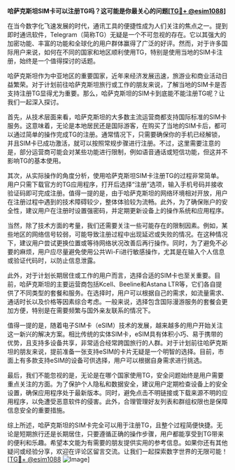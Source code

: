 **哈萨克斯坦SIM卡可以注册TG吗？这可能是你最关心的问题[[TG💪+ @esim1088](https://t.me/s/esim1088)]**

在当今数字化飞速发展的时代，通讯工具的便捷性成为人们关注的焦点之一。提到即时通讯软件，Telegram（简称TG）无疑是一个不可忽视的存在。它以其强大的加密功能、丰富的功能和全球化的用户群体赢得了广泛的好评。然而，对于许多国际用户来说，如何在不同的国家和地区顺利使用TG，特别是使用当地的SIM卡注册，始终是一个值得探讨的话题。

哈萨克斯坦作为中亚地区的重要国家，近年来经济发展迅速，旅游业和商业活动日益繁荣。对于计划前往哈萨克斯坦旅行或工作的朋友来说，了解当地的SIM卡是否支持注册TG显得尤为重要。那么，哈萨克斯坦的SIM卡到底能不能注册TG呢？让我们一起深入探讨。

首先，从技术层面来看，哈萨克斯坦的大多数主流运营商都支持国际标准的SIM卡服务。这意味着，无论是本地居民还是国际游客，在购买了当地的SIM卡后，都可以通过简单的操作完成TG的注册。通常情况下，只需要确保你的手机已经解锁，并且SIM卡已成功激活，就可以按照常规步骤进行注册。不过，这里需要注意的是，部分运营商可能会对某些功能进行限制，例如语音通话或短信功能，但这并不影响TG的基本使用。

其次，从实际操作的角度分析，使用哈萨克斯坦SIM卡注册TG的过程非常简单。用户只需下载官方的TG应用程序，打开后选择“注册”选项，输入手机号码并接收验证码即可完成注册。值得一提的是，由于哈萨克斯坦的网络环境相对开放，用户在注册过程中遇到的技术障碍较少，整体体验较为流畅。此外，为了确保账户的安全性，建议用户在注册时设置强密码，并定期更新设备上的操作系统和应用程序。

当然，除了技术方面的考量，我们还需要关注一些可能存在的限制因素。例如，某些地区的网络信号较弱，可能导致注册过程中出现延迟或失败的情况。在这种情况下，建议用户尝试更换位置或等待网络状况改善后再行操作。同时，为了避免不必要的麻烦，用户应尽量避免使用公共Wi-Fi进行敏感操作，尤其是在输入个人信息或验证代码时，以防止信息泄露。

此外，对于计划长期居住或工作的用户而言，选择合适的SIM卡也至关重要。目前，哈萨克斯坦的主要运营商包括Kcell、Beeline和Astana LTR等，它们各自提供了不同类型的套餐和服务。在选择时，用户可以根据自己的需求，如流量需求、通话时长以及价格等因素综合考虑。一般来说，选择包含国际漫游服务的套餐会更加方便，特别是在需要频繁与国外亲友联系的情况下。

值得一提的是，随着电子SIM卡（eSIM）技术的发展，越来越多的用户开始关注这一新兴的解决方案。相比传统的实体SIM卡，eSIM具有体积小巧、易于携带的优势，且支持多设备共享，非常适合经常跨国旅行的人群。对于计划前往哈萨克斯坦的朋友来说，提前准备一张支持eSIM的卡片无疑是一个明智的选择。目前，市面上有多款支持eSIM的设备可供选择，用户可以根据自身需求进行挑选。

最后，我们不能忽视的是，无论是在哪个国家使用TG，安全问题始终是用户需要重点关注的方面。为了保护个人隐私和数据安全，建议用户定期检查设备上的安全设置，确保应用程序处于最新版本。同时，避免点击不明链接或下载来源不明的应用程序，以免遭受恶意软件的侵害。此外，合理管理好友列表和群组权限也是保障信息安全的重要措施。

综上所述，哈萨克斯坦的SIM卡完全可以用于注册TG，且整个过程简便快捷。无论是短期旅行还是长期居住，只要遵循正确的操作步骤，用户都能享受到TG带来的便利和乐趣。希望本文能为有需要的朋友提供实用的参考信息。如果你还有其他疑问或经验分享，欢迎在评论区留言交流。让我们一起探索数字世界的无限可能！[[TG💪+ @esim1088](https://t.me/s/esim1088) ![Image](https://i.postimg.cc/4NQfJmqS/Snipaste-2025-05-13-00-14-12.png)]